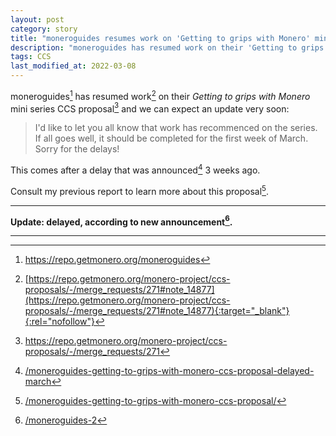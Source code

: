 ```yaml
---
layout: post
category: story
title: "moneroguides resumes work on 'Getting to grips with Monero' mini series"
description: "moneroguides has resumed work on their 'Getting to grips with Monero' CCS proposal and we can expect an update very soon."
tags: CCS
last_modified_at: 2022-03-08
---
```


moneroguides[^1] has resumed work[^2] on their *Getting to grips with Monero* mini series CCS proposal[^3] and we can expect an update very soon:

> I'd like to let you all know that work has recommenced on the series. If all goes well, it should be completed for the first week of March. Sorry for the delays!

This comes after a delay that was announced[^4] 3 weeks ago.

Consult my previous report to learn more about this proposal[^5].

---

**Update: delayed, according to new announcement[^6].**

---

[^1]: https://repo.getmonero.org/moneroguides
[^2]: [https://repo.getmonero.org/monero-project/ccs-proposals/-/merge_requests/271#note_14877](https://repo.getmonero.org/monero-project/ccs-proposals/-/merge_requests/271#note_14877){:target="_blank"}{:rel="nofollow"}
[^3]: https://repo.getmonero.org/monero-project/ccs-proposals/-/merge_requests/271
[^4]: [/moneroguides-getting-to-grips-with-monero-ccs-proposal-delayed-march](/moneroguides-getting-to-grips-with-monero-ccs-proposal-delayed-march)
[^5]: [/moneroguides-getting-to-grips-with-monero-ccs-proposal/](/moneroguides-getting-to-grips-with-monero-ccs-proposal/)
[^6]: [/moneroguides-2](/moneroguides-2)

